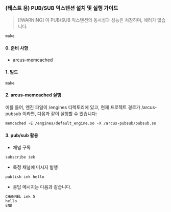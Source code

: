 ### (테스트 용) PUB/SUB 익스텐션 설치 및 실행 가이드


> [!WARNING] 이 PUB/SUB 익스텐션의 동시성과 성능은 처참하며, 에러가 많습니다.

```
make
```

#### 0. 준비 사항

- arcus-memcached

#### 1. 빌드

```
make
```

#### 2. arcus-memcached 실행

예를 들어, 엔진 파일이 /engines 디렉토리에 있고,
현재 프로젝트 경로가 /arcus-pubsub 이라면, 다음과 같이 실행할 수 있습니다:
```
memcached -E /engines/default_engine.so -X /arcus-pubsub/pubsub.so
```

#### 3. pub/sub 활용

- 채널 구독
```
subscribe iek
```

- 특정 채널에 미시지 발행
```
publish iek hello
```

- 응답 메시지는 다음과 같습니다.

```
CHANNEL iek 5
hello
END
```